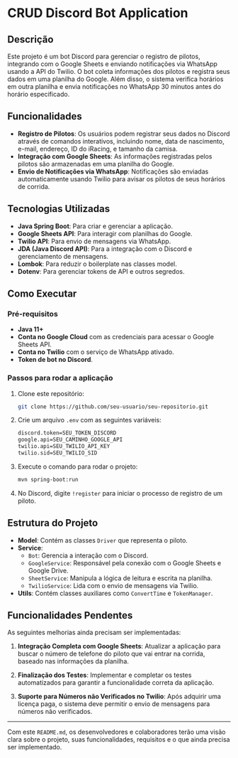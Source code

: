 # CRUD Discord Bot Application

## Descrição

Este projeto é um bot Discord para gerenciar o registro de pilotos, integrando com o Google Sheets e enviando notificações via WhatsApp usando a API do Twilio. O bot coleta informações dos pilotos e registra seus dados em uma planilha do Google. Além disso, o sistema verifica horários em outra planilha e envia notificações no WhatsApp 30 minutos antes do horário especificado.

## Funcionalidades

- **Registro de Pilotos**: Os usuários podem registrar seus dados no Discord através de comandos interativos, incluindo nome, data de nascimento, e-mail, endereço, ID do iRacing, e tamanho da camisa.
- **Integração com Google Sheets**: As informações registradas pelos pilotos são armazenadas em uma planilha do Google.
- **Envio de Notificações via WhatsApp**: Notificações são enviadas automaticamente usando Twilio para avisar os pilotos de seus horários de corrida.

## Tecnologias Utilizadas

- **Java Spring Boot**: Para criar e gerenciar a aplicação.
- **Google Sheets API**: Para interagir com planilhas do Google.
- **Twilio API**: Para envio de mensagens via WhatsApp.
- **JDA (Java Discord API)**: Para a integração com o Discord e gerenciamento de mensagens.
- **Lombok**: Para reduzir o boilerplate nas classes model.
- **Dotenv**: Para gerenciar tokens de API e outros segredos.

## Como Executar

### Pré-requisitos

- **Java 11+**
- **Conta no Google Cloud** com as credenciais para acessar o Google Sheets API.
- **Conta no Twilio** com o serviço de WhatsApp ativado.
- **Token de bot no Discord**.

### Passos para rodar a aplicação

1. Clone este repositório:
   ```bash
   git clone https://github.com/seu-usuario/seu-repositorio.git
   ```

2. Crie um arquivo `.env` com as seguintes variáveis:
   ```bash
   discord.token=SEU_TOKEN_DISCORD
   google.api=SEU_CAMINHO_GOOGLE_API
   twilio.api=SEU_TWILIO_API_KEY
   twilio.sid=SEU_TWILIO_SID
   ```

3. Execute o comando para rodar o projeto:
   ```bash
   mvn spring-boot:run
   ```

4. No Discord, digite `!register` para iniciar o processo de registro de um piloto.

## Estrutura do Projeto

- **Model**: Contém as classes `Driver` que representa o piloto.
- **Service**:
    - `Bot`: Gerencia a interação com o Discord.
    - `GoogleService`: Responsável pela conexão com o Google Sheets e Google Drive.
    - `SheetService`: Manipula a lógica de leitura e escrita na planilha.
    - `TwilioService`: Lida com o envio de mensagens via Twilio.
- **Utils**: Contém classes auxiliares como `ConvertTime` e `TokenManager`.

## Funcionalidades Pendentes

As seguintes melhorias ainda precisam ser implementadas:

1. **Integração Completa com Google Sheets**: Atualizar a aplicação para buscar o número de telefone do piloto que vai entrar na corrida, baseado nas informações da planilha.

2. **Finalização dos Testes**: Implementar e completar os testes automatizados para garantir a funcionalidade correta da aplicação.

3. **Suporte para Números não Verificados no Twilio**: Após adquirir uma licença paga, o sistema deve permitir o envio de mensagens para números não verificados.

---

Com este `README.md`, os desenvolvedores e colaboradores terão uma visão clara sobre o projeto, suas funcionalidades, requisitos e o que ainda precisa ser implementado.